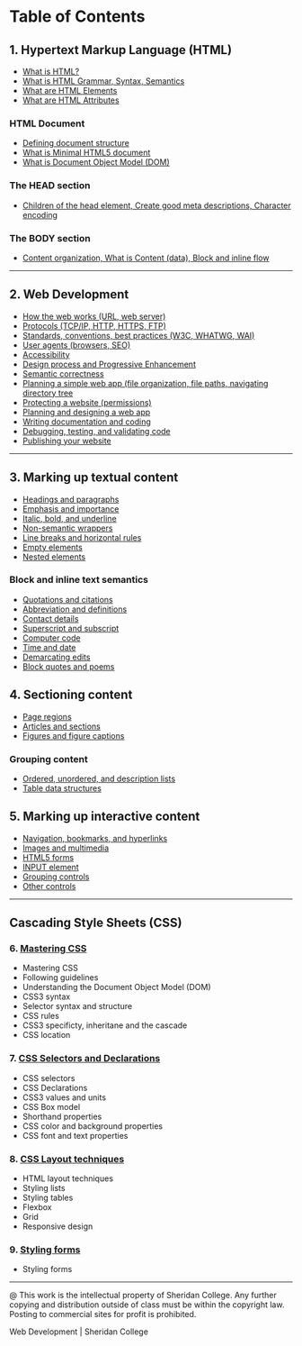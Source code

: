 # Table of Contents

## 1. Hypertext Markup Language (HTML)

* [What is HTML?](pages/ch_1_1_0.html)
* [What is HTML Grammar, Syntax, Semantics](pages/ch_1_1_1.html)
* [What are HTML Elements](pages/ch_1_1_2.html)
* [What are HTML Attributes](pages/ch_1_1_3.html)

### HTML Document
* [Defining document structure](pages/ch_1_2_1.html)
* [What is Minimal HTML5 document](pages/ch_1_2_2.html)
* [What is Document Object Model (DOM)](pages/ch_1_2_3.html)

### The HEAD section
* [Children of the head element, Create good meta descriptions, Character encoding](pages/ch_1_3_1.html)

### The BODY section
* [Content organization, What is Content (data), Block and inline flow](pages/ch_1_4_1.html)

---

## 2. Web Development 

* [How the web works (URL, web server)](pages/ch_2_1_1.html)
* [Protocols (TCP/IP, HTTP, HTTPS, FTP)](pages/ch_2_1_2.html)
* [Standards, conventions, best practices (W3C, WHATWG, WAI)](pages/ch_2_2_1.html)
* [User agents (browsers, SEO)](pages/ch_2_2_2.html)
* [Accessibility](pages/ch_2_2_3.html)
* [Design process and Progressive Enhancement](pages/ch_2_2_4.html)
* [Semantic correctness](pages/ch_2_2_5.html)
* [Planning a simple web app (file organization, file paths, navigating directory tree](pages/ch_2_3_1.html)
* [Protecting a website (permissions)](pages/ch_2_3_2.html)
* [Planning and designing a web app](pages/ch_2_4_1.html)
* [Writing documentation and coding](pages/ch_2_4_2.html)
* [Debugging, testing, and validating code](pages/ch_2_4_3.html)
* [Publishing your website](pages/ch_2_5_1.html)

---

## 3. Marking up textual content
* [Headings and paragraphs](pages/ch_3_1_1.html)
* [Emphasis and importance](pages/ch_3_1_2.html)
* [Italic, bold, and underline](pages/ch_3_1_3.html)
* [Non-semantic wrappers ](pages/ch_3_3_2.html)
* [Line breaks and horizontal rules](pages/ch_3_3_3.html)
* [Empty elements](pages/ch_3_3_4.html)
* [Nested elements](pages/ch_3_3_5.html)

### Block and inline text semantics
* [Quotations and citations](pages/ch_3_2_1.html)
* [Abbreviation and definitions](pages/ch_3_2_2.html)
* [Contact details](pages/ch_3_2_3.html)
* [Superscript and subscript](pages/ch_3_2_4.html)
* [Computer code](pages/ch_3_2_5.html)
* [Time and date](pages/ch_3_2_6.html)
* [Demarcating edits](pages/ch_3_2_7.html)
* [Block quotes and poems](pages/ch_3_3_1.html)

## 4. Sectioning content
* [Page regions](pages/ch_4_1_1.html)
* [Articles and sections](pages/ch_4_1_2.html)
* [Figures and figure captions](pages/ch_4_1_3.html)

### Grouping content
* [Ordered, unordered, and description lists](pages/ch_4_2_1.html)
* [Table data structures](pages/ch_4_3_1.html)

## 5. Marking up interactive content
* [Navigation, bookmarks, and hyperlinks](pages/ch_5_1_1.html)
* [Images and multimedia](pages/ch_5_2_1.html)
* [HTML5 forms](pages/ch_5_3_1.html)
* [INPUT element](pages/ch_5_3_2.html)
* [Grouping controls](pages/ch_5_3_3.html)
* [Other controls](pages/ch_5_3_4.html)

---

## Cascading Style Sheets (CSS)

### 6. [Mastering CSS](pages/ch_6_000_css.html)
* Mastering CSS
* Following guidelines
* Understanding the Document Object Model (DOM)
* CSS3 syntax
* Selector syntax and structure
* CSS rules
* CSS3 specificty, inheritane and the cascade
* CSS location

### 7. [CSS Selectors and Declarations](pages/ch_8_000_selectors.html)
* CSS selectors
* CSS Declarations
* CSS3 values and units
* CSS Box model
* Shorthand properties
* CSS color and background properties
* CSS font and text properties


### 8. [CSS Layout techniques](pages/ch_9_000_boxmodel.html)
* HTML layout techniques
* Styling lists
* Styling tables
* Flexbox
* Grid
* Responsive design

### 9. [Styling forms](pages/ch_a_000_forms.html)
* Styling forms





---
@ This work is the intellectual property of Sheridan College. Any further copying and distribution outside of class must be within the copyright law. Posting to commercial sites for profit is prohibited.

Web Development | Sheridan College

